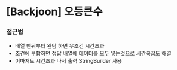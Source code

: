# [Backjoon] 오등큰수

### 접근법

- 배열 맨뒤부터 완탐 하면 무조건 시간초과
- 조건에 부합하면 정답 배열에 데이터를 모두 넣는것으로 시간복잡도 해결
- 이마저도 시간초과 나서 출력 StringBuilder 사용
